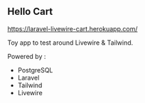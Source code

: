 ## Hello Cart

https://laravel-livewire-cart.herokuapp.com/

Toy app to test around Livewire & Tailwind.

Powered by :

- PostgreSQL
- Laravel
- Tailwind
- Livewire
